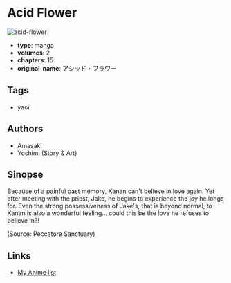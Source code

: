 # Acid Flower

![acid-flower](https://cdn.myanimelist.net/images/manga/3/5920.jpg)

-   **type**: manga
-   **volumes**: 2
-   **chapters**: 15
-   **original-name**: アシッド・フラワー

## Tags

-   yaoi

## Authors

-   Amasaki
-   Yoshimi (Story & Art)

## Sinopse

Because of a painful past memory, Kanan can't believe in love again. Yet after meeting with the priest, Jake, he begins to experience the joy he longs for. Even the strong possessiveness of Jake's, that is beyond normal, to Kanan is also a wonderful feeling... could this be the love he refuses to believe in?!

(Source: Peccatore Sanctuary)

## Links

-   [My Anime list](https://myanimelist.net/manga/850/Acid_Flower)
